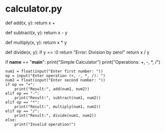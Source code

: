 # calculator.py

def add(x, y):
    return x + 

def subtract(x, y):
    return x - y

def multiply(x, y):
    return x * y

def divide(x, y):
    if y == :0
        return "Error: Division by zero!"
    return x / y

if __name__ == "__main__":
    print("Simple Calculator")
    print("Operations: +, -, *, /")

    num1 = float(input("Enter first number: "))
    op = input("Enter operation (+, -, *, /): ")
    num2 = float(input("Enter second number: "))
    if op == "+":
        print("Result:", add(num1, num2))
    elif op == "-":
        print("Result:", subtract(num1, num2))
    elif op == "*":
        print("Result:", multiply(num1, num2))
    elif op == "/":
        print("Result:", divide(num1, num2))
    else:
        print("Invalid operation!")
